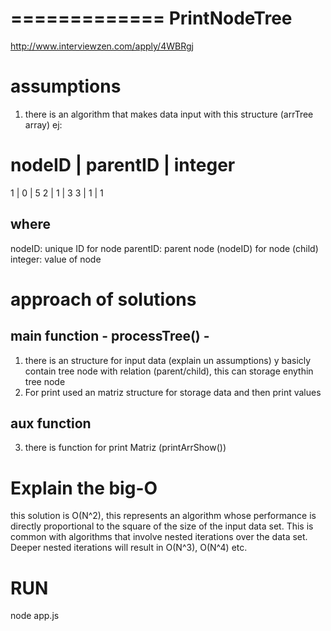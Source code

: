 =============
PrintNodeTree
=============

http://www.interviewzen.com/apply/4WBRgj

assumptions
===========

1) there is an algorithm that makes data input with this structure (arrTree array) ej:

nodeID | parentID | integer
===========================
1      | 0        | 5
2      | 1        | 3
3      | 1        | 1

where
----- 
nodeID: unique ID for node
parentID: parent node (nodeID) for node (child)
integer: value of node

approach of solutions
=====================

main function - processTree() -
-------------
1) there is an structure for input data (explain un assumptions) y basicly contain tree node with relation (parent/child), this can storage enythin tree node
2) For print used an matriz structure for storage data and then print values 

aux function
------------

3) there is function for print Matriz (printArrShow())

Explain the big-O
=================

this solution is O(N^2), this represents an algorithm whose performance is directly proportional to the square of the size of the input data set. This is common with algorithms that involve nested iterations over the data set. Deeper nested iterations will result in O(N^3), O(N^4) etc.

RUN 
===
node app.js